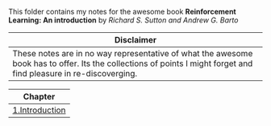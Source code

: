 This folder contains my notes for the awesome book __Reinforcement Learning: An introduction__ by _Richard S. Sutton and Andrew G. Barto_

| Disclaimer  |
|---|
|  These notes are in no way representative of what the awesome book has to offer. Its the collections of points I might forget and find pleasure in re-discoverging.|

| Chapter |
|---------|
| [1.Introduction](Chap1.md) 
